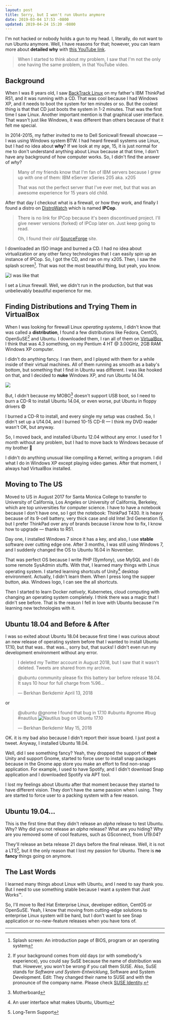 ```yaml
---
layout: post
title: Sorry, but I won't run Ubuntu anymore
date: 2019-03-04 17:53 -0800
updated: 2019-04-24 15:20 -0800
---
```


I'm not hacked or nobody holds a gun to my head. I, literally, do not want to
run Ubuntu anymore. Well, I have reasons for that; however, you can learn more
about **detailed why** with [this YouTube link](https://youtu.be/Xy7v5tdfSZM).

> When I started to think about my problem, I saw that I'm not the only one
> having the same problem, in that YouTube video.

## Background

When I was 8 years old, I saw [BackTrack Linux][backtrack-linux] on my father's
IBM ThinkPad R51, and it was running with a CD. That was cool because I had
Windows XP, and it needs to boot the system for ten minutes or so. But the
coolest thing is that that CD just boots the system in 1-2 minutes. That was the
first time I saw Linux. Another important mention is that graphical user
interface. That wasn't just like Windows, it was different than others because
of that it felt me special.

In 2014-2015, my father invited to me to Dell Sonicwall firewall showcase
&mdash; I was using Windows system BTW. I had heard firewall systems use Linux,
but I had no idea about **why**? If we look at my age, 15, it is just normal for
me to don't understand anything about Linux because at that time, I don't have
any background of how computer works. So, I didn't find the answer of *why*?

> Many of my friends know that I'm fan of IBM servers because I grew up with one
> of them: IBM eServer xSeries 205 aka. x205
>
> That was not the perfect server that I've ever met, but that was an awesome
> experience for 15 years old child.

After that day I checkout what is a firewall, or how they work, and finally
I found a distro on [DistroWatch][distrowatch] which is named **IPCop**.

> There is no link for IPCop because it's been discontinued project. I'll give
> newer versions (forked) of IPCop later on. Just keep going to read.
>
> Oh, I found their *old* [SourceForge](https://sourceforge.net/projects/ipcop)
> site.

I downloaded an ISO image and burned a CD. I had no idea about virtualization or
any other fancy technologies that I can easily spin up an instance of IPCop. So,
I got the CD, and ran on my x205. Then, I saw the splash screen[^1]. That
was not the most beautiful thing, but yeah, you know.

![I was like that](https://media.giphy.com/media/SjuHQhR9RTdzq/giphy.gif)

I set a Linux firewall. Well, we didn't run in the production, but that was
unbelievably beautiful experience for me.

## Finding Distributions and Trying Them in VirtualBox

When I was looking for firewall Linux *operating systems*, I didn't know that
was called a **distribution**, I found a few distributions like Fedora, CentOS,
OpenSuSE[^2] and Ubuntu. I downloaded them, I ran all of them on
[VirtualBox][virtualbox], I think that was 4.3 something, on my Pentium 4 HT
@ 3.00GHz, 2GB RAM Windows XP computer.

I didn't do anything fancy. I ran them, and I played with them for a while
inside of their virtual machines. All of them running as smooth as a baby's
bottom, but something that I find in Ubuntu was different. I was like hooked on
that, and I decided to **nuke** Windows XP, and run Ubuntu 14.04.

![](https://media.giphy.com/media/cRBRQf8syLUyY/giphy.gif)

But, I didn't because my MOBO[^3] doesn't support USB boot, so I need to burn
a CD-R to install Ubuntu 14.04, or even worse, put Ubuntu in floppy drivers
:fearful:

I burned a CD-R to install, and every single my setup was crashed. So, I didn't
set up a U14.04, and I burned 10-15 CD-R &mdash; I think my DVD reader wasn't
OK, but anyway.

So, I moved back, and installed Ubuntu 12.04 without any error. I used for 1
month without any problem, but I had to move back to Windows because of my
brother :triumph:

I didn't do anything unusual like compiling a Kernel, writing a program. I did
what I do in Windows XP except playing video games. After that moment, I always
had VirtualBox installed.

## Moving to The US

Moved to US in August 2017 for Santa Monica College to transfer to University of
California, Los Angeles or University of California, Berkeley, which are top
universities for computer science. I have to have a notebook because I don't
have one, so I got the notebook: ThinkPad T430. It is heavy because of its
9-cell battery, very thick case and old Intel 3rd Generation I5, but I prefer
ThinkPad over any of brands because I know how to fix, I know how to upgrade
&mdash; thanks to R51.

Day one, I installed Windows 7 since it has a key, and also, I use **stable**
software over cutting edge one. After 3 months, I was still using Windows 7, and
I suddenly changed the OS to Ubuntu 16.04 in November.

That was perfect OS because I write PHP (Symfony), use MySQL and I do some
remote SysAdmin stuffs. With that, I learned many things with Linux operating
system. I started learning shortcuts of Unity[^4] desktop environment. Actually,
I didn't learn them. When I press long the supper button, aka. Windows logo,
I can see the all shortcuts.

Then I started to learn Docker *natively*, Kubernetes, cloud computing with
changing an operating system completely. I think there was a magic that I didn't
see before. That is the reason I fell in love with Ubuntu because I'm learning
new technologies with it.

## Ubuntu 18.04 and Before & After

I was so exited about Ubuntu 18.04 because first time I was curious about an
new release of operating system before that I wanted to install Ubuntu 17.10,
but that was.. that was.., sorry but, that sucks! I didn't even run my
development environment without any error.

> I deleted my Twitter account in August 2018, but I saw that it wasn't deleted.
> Tweets are shared from my archive.

> @ubuntu community please fix this battery bar before release 18.04. It says 10
> hour for full charge from %96...
>
> &mdash; Berkhan Berkdemir April 13, 2018

or

> @ubuntu @gnome I found that bug in 17.10 #ubuntu #gnome #bug #nautilus
> ![Nautilus bug on Ubuntu 17.10](/public/images/2019/3/1-nautilus-bug-on-ubuntu-17-10.jpg)
>
> &mdash; Berkhan Berkdemir May 15, 2018

OK. it is my bad also because I didn't report their issue board. I just post
a tweet. Anyway, I installed Ubuntu 18.04.

Well, did I see something fancy? Yeah, they dropped the support of **their**
Unity and support Gnome, started to force user to install snap packages because
in the Gnome app store you make an effort to find non-snap application. For
example, I used to have Spotify, and I didn't download Snap application and I
downloaded Spotify via APT tool.

I lost my feelings about Ubuntu after that moment because they started to have
different vision. They don't have the same passion when I using. They are
started to force user to a packing system with a few reason.

## Ubuntu 19.04...

This is the first time that they didn't release an *alpha* release to test
Ubuntu. Why? Why did you not release an *alpha* release? What are you hiding?
Why are you removed some of cool features, such as GSconnect, from U19.04?

They'll release an beta release 21 days before the final release. Well, it is
not a LTS[^5], but it the only reason that I lost my passion for Ubuntu. There
is **no fancy** things going on anymore.

## The Last Words

I learned many things about Linux with Ubuntu, and I need to say thank you.
But I need to use something stable because I want a system that
Just Works&trade;.

So, I'll move to Red Hat Enterprise Linux, developer edition, CentOS or
OpenSuSE. Yeah, I know that moving from cutting-edge solutions to enterprise
Linux system will be hard, but I don't want to see Snap application or
no-new-feature releases when you have tons of.

---

[backtrack-linux]: https://www.backtrack-linux.org
[distrowatch]: https://distrowatch.com
[virtualbox]: https://www.virtualbox.org

[^1]: Splash screen: An introduction page of BIOS, program or an operating
      system

[^2]: If your background comes from old days (or with somebody's experience),
      you could say SuSE because the name of distribution was that. However, you
      won't be wrong if you call them SUSE. Also, SuSE stands for *Software und
      System-Entwicklung*, Software and System Development. Edit: They changed
      their name to SUSE and with the pronounce of the company name. Please
      check [SUSE Identity](https://www.suse.com/brandcentral/suse/identity.php).

[^3]: Motherboard

[^4]: An user interface what makes Ubuntu, Ubuntu

[^5]: Long-Term Support
